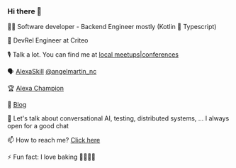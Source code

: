 ### Hi there 👋


👨‍💻 Software developer - Backend Engineer mostly (Kotlin 💖 Typescript)

🏢 DevRel Engineer at Criteo 

🎙️ Talk a lot. You can find me at [local meetups|conferences](https://www.kinisoftware.com/cronologia-de-un-culo-inquieto/)

🗣️ [AlexaSkill](http://bit.ly/angel-martin-skill) [@angelmartin_nc](twitter.com/angelmartin_nc)

🏆 [Alexa Champion](https://developer.amazon.com/en-US/alexa/champions/joaquin-engelmo)

📓 [Blog](https://kinisoftware.com)

💬 Let's talk about conversational AI, testing, distributed systems, ... I always open for a good chat 

📫 How to reach me? [Click here](https://linktr.ee/kinisoftware)

⚡ Fun fact: I love baking 🧇🥞🍝🥖
